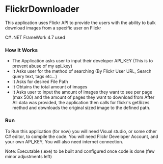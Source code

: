 # FlickrDownloader
This application uses Flickr API to provide the users with the ability to bulk download images from a specific user on Flickr

C# .NET FrameWork 4.7 used
### How It Works
  - The Application asks user to input their developer API_KEY (This is to prevent abuse of my api_key) 
  - It Asks user for the method of searching (By Flickr User URL, Search query text, tags etc...)
  - It Asks for desired File Path 
  - It Obtains the total amount of images
  - It Asks user to input the amount of images they want to see per page (max 500) and the amount of pages they want to download from
 After All data was provided, the application then calls for flickr's getSizes method and downloads the original sized
 image to the defined path. 
 
 ### Run
  To Run this application (for now) you will need Visual studio, or some other C# editor, to compile the code.
  You will need Flickr Developer Account, and your own API_KEY,
  You will also need internet connection. 
  
  
  Note: Executable (.exe) to be built and configured once code is done (few minor adjustments left)
   
